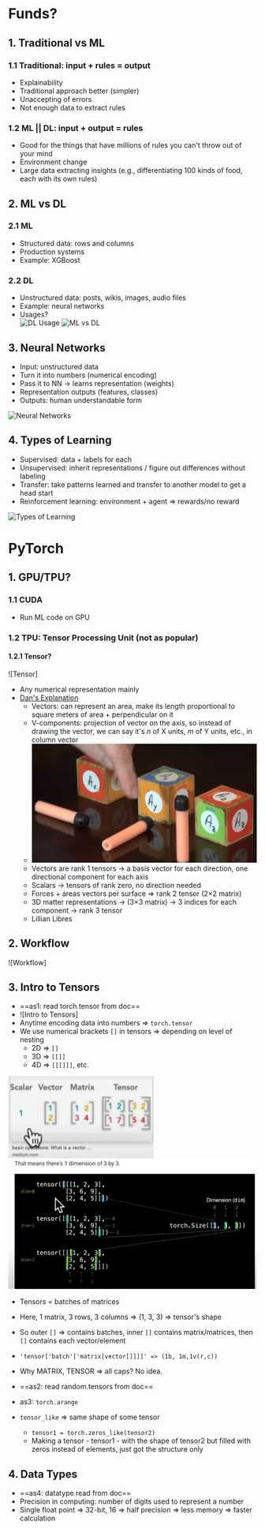 # Funds?

## 1. Traditional vs ML

### 1.1 Traditional: input + rules = output

- Explainability  
- Traditional approach better (simpler)  
- Unaccepting of errors  
- Not enough data to extract rules  

### 1.2 ML || DL: input + output = rules

- Good for the things that have millions of rules you can't throw out of your mind  
- Environment change  
- Large data extracting insights (e.g., differentiating 100 kinds of food, each with its own rules)  

## 2. ML vs DL

### 2.1 ML

- Structured data: rows and columns  
- Production systems  
- Example: XGBoost  

### 2.2 DL

- Unstructured data: posts, wikis, images, audio files  
- Example: neural networks  
- Usages?  
![DL Usage](img/dl_usage_example.png)
![ML vs DL](img/ml_vs_dl_example.png)

## 3. Neural Networks

- Input: unstructured data  
- Turn it into numbers (numerical encoding)  
- Pass it to NN -> learns representation (weights)  
- Representation outputs (features, classes)  
- Outputs: human understandable form  

![Neural Networks](img/neural_networks_example.png)

## 4. Types of Learning

- Supervised: data + labels for each  
- Unsupervised: inherit representations / figure out differences without labeling  
- Transfer: take patterns learned and transfer to another model to get a head start  
- Reinforcement learning: environment + agent => rewards/no reward  

![Types of Learning](img/types_of_learning_example.png)

# PyTorch

## 1. GPU/TPU?

### 1.1 CUDA

- Run ML code on GPU  

### 1.2 TPU: Tensor Processing Unit (not as popular)

#### 1.2.1 Tensor?

![Tensor]

- Any numerical representation mainly  
- [Dan's Explanation](https://youtu.be/f5liqUk0ZTw?si=ERNNCMsPsRMAYRY6)  
  - Vectors: can represent an area, make its length proportional to square meters of area + perpendicular on it  
  - V-components: projection of vector on the axis, so instead of drawing the vector, we can say it's *n* of X units, *m* of Y units, etc., in column vector  
  - ![Dan's Vector](img/Dan's_vector.png)
  - Vectors are rank 1 tensors -> a basis vector for each direction, one directional component for each axis  
  - Scalars -> tensors of rank zero, no direction needed  
  - Forces + areas vectors per surface => rank 2 tensor (2×2 matrix)  
  - 3D matter representations -> (3×3 matrix) -> 3 indices for each component -> rank 3 tensor  
  - Lillian Libres  

## 2. Workflow

![Workflow]

## 3. Intro to Tensors

- ==as1: read torch.tensor from doc==  
- ![Intro to Tensors] 
- Anytime encoding data into numbers => `torch.tensor`  
- We use numerical brackets `[]` in tensors => depending on level of nesting  
  - 2D => `[]`  
  - 3D => `[[]]`  
  - 4D => `[[[]]]`, etc.  

![Tensor Shape](img/tensor_sh1.png)
![Tensor Shape](img/tensor_sh2.png)


- Tensors = batches of matrices  
- Here, 1 matrix, 3 rows, 3 columns => (1, 3, 3) => tensor's shape  
- So outer `[]` => contains batches, inner `[]` contains matrix/matrices, then `[]` contains each vector/element  
- `'tensor['batch'['matrix[vector[]]]]' => (1b, 1m,1v(r,c))`  
- Why MATRIX, TENSOR => all caps? No idea.  

- ==as2: read random.tensors from doc==  
- as3: `torch.arange`  
- `tensor_like` => same shape of some tensor  
  - `tensor1 = torch.zeros_like(tensor2)`  
  - Making a tensor - tensor1 - with the shape of tensor2 but filled with zeros instead of elements, just got the structure only  

## 4. Data Types

- ==as4: datatype read from doc==  
- Precision in computing: number of digits used to represent a number  
- Single float point => 32-bit, 16 => half precision => less memory => faster calculation  
